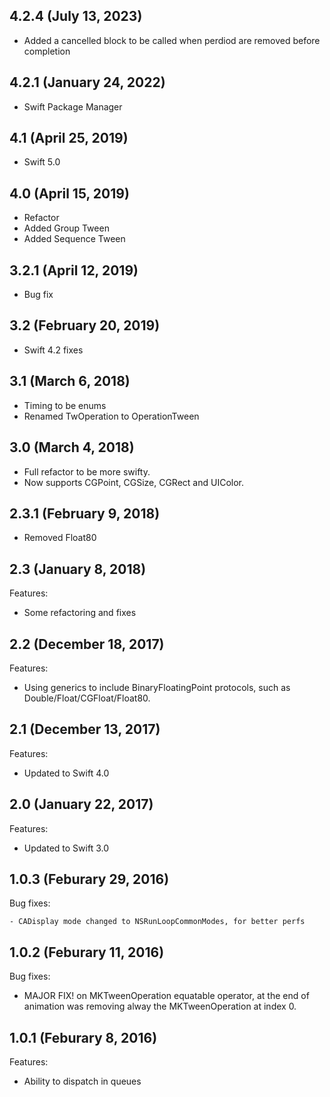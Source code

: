 ## 4.2.4 (July 13, 2023)

- Added a cancelled block to be called when perdiod are removed before completion

## 4.2.1 (January 24, 2022)

- Swift Package Manager

## 4.1 (April 25, 2019)

- Swift 5.0

## 4.0 (April 15, 2019)

- Refactor
- Added Group Tween
- Added Sequence Tween

## 3.2.1 (April 12, 2019)

- Bug fix

## 3.2 (February 20, 2019)

- Swift 4.2 fixes

## 3.1 (March 6, 2018)

- Timing to be enums
- Renamed TwOperation to OperationTween

## 3.0 (March 4, 2018)

- Full refactor to be more swifty.
- Now supports CGPoint, CGSize, CGRect and UIColor.

## 2.3.1 (February 9, 2018)

- Removed Float80

## 2.3 (January 8, 2018)

Features:

- Some refactoring and fixes

## 2.2 (December 18, 2017)

Features:

- Using generics to include BinaryFloatingPoint protocols, such as Double/Float/CGFloat/Float80.

## 2.1 (December 13, 2017)

Features:

- Updated to Swift 4.0

## 2.0 (January 22, 2017)

Features:

  - Updated to Swift 3.0
  
## 1.0.3 (Feburary 29, 2016)

Bug fixes:
	
	- CADisplay mode changed to NSRunLoopCommonModes, for better perfs

## 1.0.2 (Feburary 11, 2016)

Bug fixes:

  - MAJOR FIX! on MKTweenOperation equatable operator, at the end of animation was removing alway the MKTweenOperation at index 0.

## 1.0.1 (Feburary 8, 2016)

Features:

  - Ability to dispatch in queues
